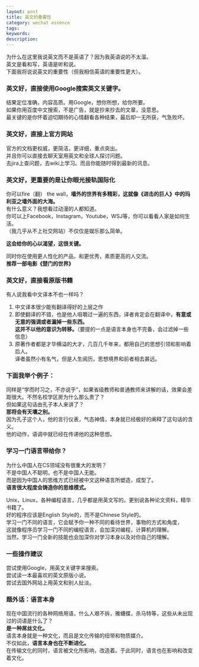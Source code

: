 ```yaml
---
layout: post
title: 英文的重要性
category: wechat essence
tags: 
keywords: 
description: 
---
```


为什么在这里我说英文而不是英语了？因为我英语说的不太溜。<br>
英文是看和写，英语是听和说。<br> 
下面我将说说英文的重要性（但我相信英语的重要性更大）。<br>

### 英文好，直接使用Google搜索英文关键字。

结果定位准确，内容高质。用Google，想你所想，给你所要。<br>
如果你用百度中文搜索，不是广告，就是抄来抄去的文章，没意思。<br>
最关键的是你怀着迫切期待的心情翻看各种结果，最后却一无所获，气急败坏。<br>

### 英文好，直接上官方网站

官方的文档更权威，更简洁，更详细，重点突出。<br>
并且你可以直接去聊天室用英文和全球人探讨问题。<br>
去jira上查问题，去wiki上学习。而且你能随时得到最新的讯息。<br>

### 英文好，更重要的是让你眼光接轨国际化

你可以fire（翻） the wall，**墙外的世界有多精彩，这就像《进击的巨人》中的玛利亚之墙外面的大海。**<br>
有什么意义？我想看过动漫的人都知道。<br> 
你可以上Facebook，Instagram，Youtube，WSJ等，你可以看看人家是如何生活。<br>
（我几乎从不上社交网站）不仅仅是娱乐那么简单。<br>

**这会给你的心以渴望，这很关键。**

同时你在使用更人性化的产品，和更优秀，素质更高的人交流。 <br>
**推荐一部电影《楚门的世界》** <br>

### 英文好，直接看原版书籍

有人说我看中文译本不也一样吗？ <br>
1. 中文译本很少能有翻译得好的上层之作 
2. 即使翻译的不错，也是他人咀嚼过一遍的东西，译者肯定会在翻译中，**有意或无意的强调或者漏掉一些东西。** <br>
**这并不以他的意识为转移。**（要提的一点是语言本身也不完备，会过滤掉一些信息） 
3. 原著作者都是才华横溢的大才，几百几千年来，都用自己的思想引领和影响着后人。<br>
译者虽然小有名气，但是人生阅历，思想境界和前者相去甚远。

### 下面我举个例子：

同样是“学而时习之，不亦说乎”，如果省级教师和普通教师来讲解的话，效果会差距很大。不然名校学区房为什么那么贵了？ <br>
但如果这句话由孔子本人来讲了？ <br>
**那将会有天壤之别。**<br> 
因为孔子这个人，他的言行仪表，气态神情，本身就已经极好的阐释了这句话的含义。<br>
他的动作，语调中就已经在传递他的这种思想。<br>

### 学习一门语言带给你？

为什么中国人在CS领域没有很重大的发明？<br> 
不是中国人不聪明，也不是中国人无能。 <br>
而是因为中国人的思维方式已经被中文这种语言所塑造，成型了。 <br>
**语言很大程度会铸造你的思维模式。**<br>

Unix，Linux，各种编程语言，几乎都是用英文写的。更别说各种论文资料，精华书籍了。<br>
好的程序应该是English Style的，而不是Chinese Style的。 <br>
学习一门不同的语言，它会赋予你一种不同的看待世界，事物的方式和角度，<br>
这就像程序员学习一门不同的编程语言，会加深对编程，计算机的理解。<br>
当然，学习一门全新的技能也会加深你对学习本身以及对你自己的理解。<br>

### 一些操作建议

尝试使用Google，用英文关键字来搜索。<br>
尝试读一本最喜欢的英文原版小说。<br>
尝试去国外网站上用英文和别人扯淡。<br>

### 题外话：语言本身

现在中国流行的各种网络用语，什么人艰不拆，雅蠛蝶，杀马特等，这些从未出现过的词语是什么了？ <br>
**是一种屌丝文化。** <br>
语言本身就是一种文化，而且是文化传输的纽带和物质媒介。<br>
不仅如此，**语言本身也在不断进化。**<br>
在传输文化的同时，语言被文化所影响，改造着。于此同时，语言也在影响和改变着文化。<br>